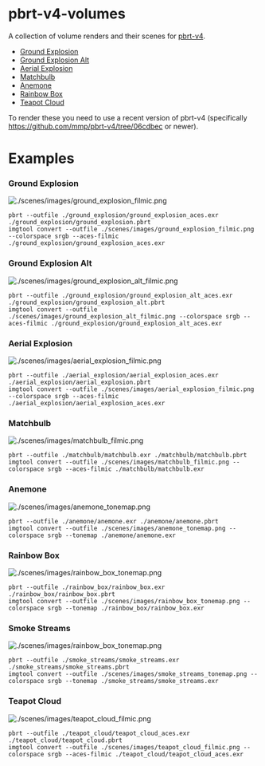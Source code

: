 # pbrt-v4-volumes
A collection of volume renders and their scenes for [pbrt-v4](https://github.com/mmp/pbrt-v4).
* [Ground Explosion](./README.md#ground-explosion)
* [Ground Explosion Alt](./README.md#ground-explosion-alt)
* [Aerial Explosion](./README.md#aerial-explosion)
* [Matchbulb](./README.md#matchbulb)
* [Anemone](./README.md#anemone)
* [Rainbow Box](./README.md#rainbow-box)
* [Teapot Cloud](./README.md#teapot-cloud)

To render these you need to use a recent version of pbrt-v4 (specifically https://github.com/mmp/pbrt-v4/tree/06cdbec or newer).

# Examples

### Ground Explosion
![./scenes/images/ground_explosion_filmic.png](/scenes/images/ground_explosion_filmic.png)
```
pbrt --outfile ./ground_explosion/ground_explosion_aces.exr ./ground_explosion/ground_explosion.pbrt
imgtool convert --outfile ./scenes/images/ground_explosion_filmic.png --colorspace srgb --aces-filmic ./ground_explosion/ground_explosion_aces.exr
```

### Ground Explosion Alt
![./scenes/images/ground_explosion_alt_filmic.png](/scenes/images/ground_explosion_alt_filmic.png)
```
pbrt --outfile ./ground_explosion/ground_explosion_alt_aces.exr ./ground_explosion/ground_explosion_alt.pbrt
imgtool convert --outfile ./scenes/images/ground_explosion_alt_filmic.png --colorspace srgb --aces-filmic ./ground_explosion/ground_explosion_alt_aces.exr
```

### Aerial Explosion
![./scenes/images/aerial_explosion_filmic.png](/scenes/images/aerial_explosion_filmic.png)
```
pbrt --outfile ./aerial_explosion/aerial_explosion_aces.exr ./aerial_explosion/aerial_explosion.pbrt
imgtool convert --outfile ./scenes/images/aerial_explosion_filmic.png --colorspace srgb --aces-filmic ./aerial_explosion/aerial_explosion_aces.exr
```

### Matchbulb
![./scenes/images/matchbulb_filmic.png](/scenes/images/matchbulb_filmic.png)
```
pbrt --outfile ./matchbulb/matchbulb.exr ./matchbulb/matchbulb.pbrt
imgtool convert --outfile ./scenes/images/matchbulb_filmic.png --colorspace srgb --aces-filmic ./matchbulb/matchbulb.exr
```

### Anemone
![./scenes/images/anemone_tonemap.png](/scenes/images/anemone_tonemap.png)
```
pbrt --outfile ./anemone/anemone.exr ./anemone/anemone.pbrt
imgtool convert --outfile ./scenes/images/anemone_tonemap.png --colorspace srgb --tonemap ./anemone/anemone.exr
```

### Rainbow Box
![./scenes/images/rainbow_box_tonemap.png](/scenes/images/rainbow_box_tonemap.png)
```
pbrt --outfile ./rainbow_box/rainbow_box.exr ./rainbow_box/rainbow_box.pbrt
imgtool convert --outfile ./scenes/images/rainbow_box_tonemap.png --colorspace srgb --tonemap ./rainbow_box/rainbow_box.exr
```

### Smoke Streams
![./scenes/images/rainbow_box_tonemap.png](/scenes/images/smoke_streams_tonemap.png)
```
pbrt --outfile ./smoke_streams/smoke_streams.exr ./smoke_streams/smoke_streams.pbrt
imgtool convert --outfile ./scenes/images/smoke_streams_tonemap.png --colorspace srgb --tonemap ./smoke_streams/smoke_streams.exr
```

### Teapot Cloud
![./scenes/images/teapot_cloud_filmic.png](/scenes/images/teapot_cloud_filmic.png)
```
pbrt --outfile ./teapot_cloud/teapot_cloud_aces.exr ./teapot_cloud/teapot_cloud.pbrt
imgtool convert --outfile ./scenes/images/teapot_cloud_filmic.png --colorspace srgb --aces-filmic ./teapot_cloud/teapot_cloud_aces.exr
```
